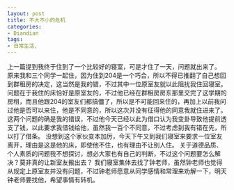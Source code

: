 ```yaml
---
layout: post
title: 不大不小的危机
categories:
- Diandian
tags:
- 日常生活, 
---
```

上一篇提到我终于住到了一个比较好的寝室，可是才住了一天，问题就出来了。 原来我和三个同学一起住，因为住到204是一个巧合，所以不得已推翻了自己想回到群租房的决定，这当然是我的错，不过其中一位原室友就以此阻扰我住回寝室。 问题在于我住的床恰好是原室友的，不过他已经在群租房房东那里交完了这学期的房租，而且他跟204的室友们都搞僵了，所以是不可能回来住的，再加上以前我问过他是否可以来住，他是不同意的，所以这次并没有征得他的同意我就住进来了。这两个问题的确是我的错误，不过他今天已经以此为借口认为我变卦导致他提前透支了钱，以此要求我借钱给他，虽然我一百个不同意，不过考虑到我有错在先，所以打了借条。 没想到这个家伙变本加厉，今天下午又到我们寝室来要求一位室友离开，理由是这是他的床，即使他不住，也有理由不让别人住。 关于道德品质、个人素质的问题我不想探讨，想必大家也有自己的判断，不过这个问题要怎么解决？莫非真的让新室友搬出去？ 我们寝室集体去找了钟老师，虽然钟老师也觉得从规定上原室友并没有问题，不过钟老师愿意从同学感情和常理来劝解一下，明天钟老师要找他，希望事情有转机。